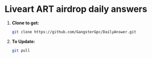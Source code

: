 # Liveart ART airdrop daily answers
1. **Clone to get:**

   ```bash
   git clone https://github.com/GangsterGpc/DailyAnswer.git
   ```
2. **To Update:**
    ```bash
   git pull
   ```
